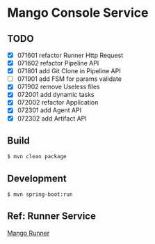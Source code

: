 # Mango Console Service

## TODO

- [x] 071601 refactor Runner Http Request
- [x] 071602 refactor Pipeline API
- [x] 071801 add Git Clone in Pipeline API
- [ ] 071901 add FSM for params validate
- [x] 071902 remove Useless files
- [x] 072001 add dynamic tasks
- [x] 072002 refactor Application
- [x] 072301 add Agent API
- [x] 072302 add Artifact API

## Build

```bash
$ mvn clean package
```

## Development

```bash
$ mvn spring-boot:run
```

## Ref: Runner Service

[Mango Runner](https://github.com/daijinru/mango-runner)